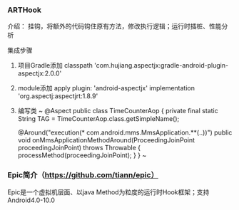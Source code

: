 ### ARTHook
介绍：
挂钩，将额外的代码钩住原有方法，修改执行逻辑；运行时插桩、性能分析

集成步骤

1. 项目Gradle添加
classpath 'com.hujiang.aspectjx:gradle-android-plugin-aspectjx:2.0.0'

2. module添加
apply plugin: 'android-aspectjx'
implementation 'org.aspectj:aspectjrt:1.8.9'

3. 编写类
~
@Aspect
public class TimeCounterAop {
    private final static String TAG = TimeCounterAop.class.getSimpleName();

    @Around("execution(* com.android.mms.MmsApplication.**(..))")
    public void onMmsApplicationMethodAround(ProceedingJoinPoint proceedingJoinPoint) throws Throwable {
        processMethod(proceedingJoinPoint);
    }
}
~

### Epic简介（https://github.com/tiann/epic）
Epic是一个虚拟机层面、以java Method为粒度的运行时Hook框架；支持Android4.0-10.0









